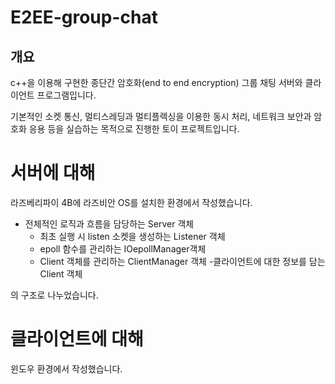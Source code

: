 # E2EE-group-chat

개요
---------
c++을 이용해 구현한 종단간 암호화(end to end encryption) 그룹 채팅 서버와 클라이언트 프로그램입니다.

기본적인 소켓 통신, 멀티스레딩과 멀티플렉싱을 이용한 동시 처리, 네트워크 보안과 암호화 응용 등을 실습하는 목적으로 진행한 토이 프로젝트입니다.

# 서버에 대해
라즈베리파이 4B에 라즈비안 OS를 설치한 환경에서 작성했습니다.

- 전체적인 로직과 흐름을 담당하는 Server 객체
	- 최초 실행 시 listen 소켓을 생성하는 Listener 객체
	- epoll 함수를 관리하는 IOepollManager객체
	- Client 객체를 관리하는 ClientManager 객체
		-클라이언트에 대한 정보를 담는 Client 객체

의 구조로 나누었습니다.

# 클라이언트에 대해
윈도우 환경에서 작성했습니다.


